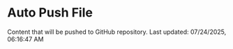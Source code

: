 # Auto Push File

Content that will be pushed to GitHub repository.
Last updated: 07/24/2025, 06:16:47 AM